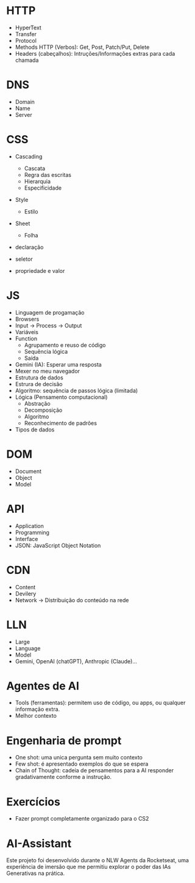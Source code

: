 
# HTTP
- HyperText
- Transfer
- Protocol
- Methods HTTP (Verbos): Get, Post, Patch/Put, Delete
- Headers (cabeçalhos): Intruções/Informações extras para cada chamada

# DNS
- Domain
- Name
- Server

# CSS
- Cascading
    - Cascata
    - Regra das escritas
    - Hierarquia
    - Especificidade
- Style
    - Estilo
- Sheet
    - Folha

- declaração
- seletor
- propriedade e valor


# JS
- Linguagem de progamação
- Browsers
- Input -> Process -> Output
- Variáveis
- Function
    - Agrupamento e reuso de código
    - Sequência lógica
    - Saída
- Gemini (IA): Esperar uma resposta
- Mexer no meu navegador
- Estrutura de dados
- Estrura de decisão
- Algoritmo: sequência de passos lógica (limitada)
- Lógica (Pensamento computacional)
    - Abstração
    - Decomposição
    - Algoritmo
    - Reconhecimento de padrões
- Tipos de dados

# DOM
- Document
- Object
- Model

# API
- Application
- Programming
- Interface
- JSON: JavaScript Object Notation

# CDN
- Content
- Devilery
- Network
-> Distribuição do conteúdo na rede

# LLN
- Large
- Language
- Model
- Gemini, OpenAI (chatGPT), Anthropic (Claude)...

# Agentes de AI
- Tools (ferramentas): permitem uso de código, ou apps, ou qualquer informação extra.
- Melhor contexto

# Engenharia de prompt
- One shot: uma unica pergunta sem muito contexto
- Few shot: é apresentado exemplos do que se espera
- Chain of Thought: cadeia de pensamentos para a AI responder gradativamente conforme a instrução.

# Exercícios
- Fazer prompt completamente organizado para o CS2

# AI-Assistant
Este projeto foi desenvolvido durante o NLW Agents da Rocketseat, uma experiência de imersão que me permitiu explorar o poder das IAs Generativas na prática.

